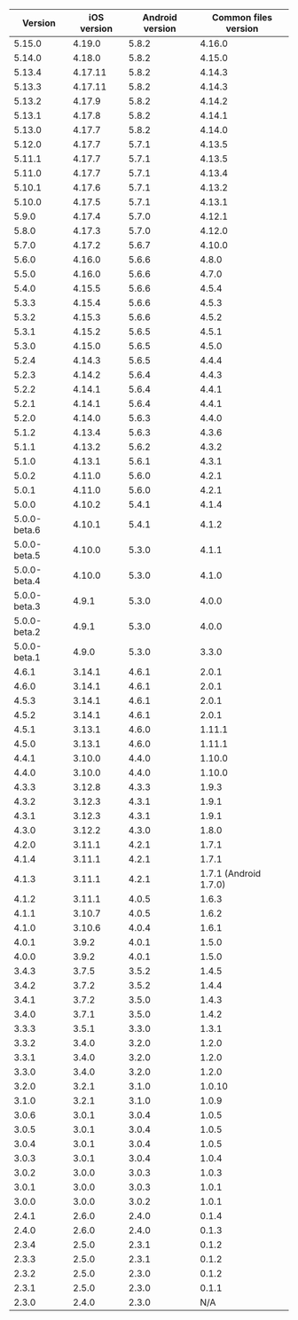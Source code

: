 | Version | iOS version | Android version | Common files version |
|---------|-------------|-----------------|----------------------|
| 5.15.0 | 4.19.0 | 5.8.2 | 4.16.0 |
| 5.14.0 | 4.18.0 | 5.8.2 | 4.15.0 |
| 5.13.4 | 4.17.11 | 5.8.2 | 4.14.3 |
| 5.13.3 | 4.17.11 | 5.8.2 | 4.14.3 |
| 5.13.2 | 4.17.9 | 5.8.2 | 4.14.2 |
| 5.13.1 | 4.17.8 | 5.8.2 | 4.14.1 |
| 5.13.0 | 4.17.7 | 5.8.2 | 4.14.0 |
| 5.12.0 | 4.17.7 | 5.7.1 | 4.13.5 |
| 5.11.1 | 4.17.7 | 5.7.1 | 4.13.5 |
| 5.11.0 | 4.17.7 | 5.7.1 | 4.13.4 |
| 5.10.1 | 4.17.6 | 5.7.1 | 4.13.2 |
| 5.10.0 | 4.17.5 | 5.7.1 | 4.13.1 |
| 5.9.0 | 4.17.4 | 5.7.0 | 4.12.1 |
| 5.8.0 | 4.17.3 | 5.7.0 | 4.12.0 |
| 5.7.0 | 4.17.2 | 5.6.7 | 4.10.0 |
| 5.6.0 | 4.16.0 | 5.6.6 | 4.8.0 |
| 5.5.0 | 4.16.0 | 5.6.6 | 4.7.0 |
| 5.4.0 | 4.15.5 | 5.6.6 | 4.5.4 |
| 5.3.3 | 4.15.4 | 5.6.6 | 4.5.3 |
| 5.3.2 | 4.15.3 | 5.6.6 | 4.5.2 |
| 5.3.1 | 4.15.2 | 5.6.5 | 4.5.1 |
| 5.3.0 | 4.15.0 | 5.6.5 | 4.5.0 |
| 5.2.4 | 4.14.3 | 5.6.5 | 4.4.4 |
| 5.2.3 | 4.14.2 | 5.6.4 | 4.4.3 |
| 5.2.2 | 4.14.1 | 5.6.4 | 4.4.1 |
| 5.2.1 | 4.14.1 | 5.6.4 | 4.4.1 |
| 5.2.0 | 4.14.0 | 5.6.3 | 4.4.0 |
| 5.1.2 | 4.13.4 | 5.6.3 | 4.3.6 |
| 5.1.1 | 4.13.2 | 5.6.2 | 4.3.2 |
| 5.1.0 | 4.13.1 | 5.6.1 | 4.3.1 |
| 5.0.2 | 4.11.0 | 5.6.0 | 4.2.1 |
| 5.0.1 | 4.11.0 | 5.6.0 | 4.2.1 |
| 5.0.0 | 4.10.2 | 5.4.1 | 4.1.4 |
| 5.0.0-beta.6 | 4.10.1 | 5.4.1 | 4.1.2 |
| 5.0.0-beta.5  | 4.10.0 | 5.3.0           | 4.1.1                |
| 5.0.0-beta.4  | 4.10.0 | 5.3.0           | 4.1.0                |
| 5.0.0-beta.3  | 4.9.1 | 5.3.0           | 4.0.0                |
| 5.0.0-beta.2  | 4.9.1 | 5.3.0           | 4.0.0                |
| 5.0.0-beta.1  | 4.9.0 | 5.3.0           | 3.3.0                |
| 4.6.1   | 3.14.1      | 4.6.1           | 2.0.1                |
| 4.6.0   | 3.14.1      | 4.6.1           | 2.0.1                |
| 4.5.3   | 3.14.1      | 4.6.1           | 2.0.1                |
| 4.5.2   | 3.14.1      | 4.6.1           | 2.0.1                |
| 4.5.1   | 3.13.1      | 4.6.0           | 1.11.1               |
| 4.5.0   | 3.13.1      | 4.6.0           | 1.11.1               |
| 4.4.1   | 3.10.0      | 4.4.0           | 1.10.0               |
| 4.4.0   | 3.10.0      | 4.4.0           | 1.10.0               |
| 4.3.3   | 3.12.8      | 4.3.3           | 1.9.3                |
| 4.3.2   | 3.12.3      | 4.3.1           | 1.9.1                |
| 4.3.1   | 3.12.3      | 4.3.1           | 1.9.1                |
| 4.3.0   | 3.12.2      | 4.3.0           | 1.8.0                |
| 4.2.0   | 3.11.1      | 4.2.1           | 1.7.1                |
| 4.1.4   | 3.11.1      | 4.2.1           | 1.7.1                |
| 4.1.3   | 3.11.1      | 4.2.1           | 1.7.1 (Android 1.7.0)|
| 4.1.2   | 3.11.1      | 4.0.5           | 1.6.3                |
| 4.1.1   | 3.10.7      | 4.0.5           | 1.6.2                |
| 4.1.0   | 3.10.6      | 4.0.4           | 1.6.1                |
| 4.0.1   | 3.9.2       | 4.0.1           | 1.5.0                |
| 4.0.0   | 3.9.2       | 4.0.1           | 1.5.0                |
| 3.4.3   | 3.7.5       | 3.5.2           | 1.4.5                |
| 3.4.2   | 3.7.2       | 3.5.2           | 1.4.4                |
| 3.4.1   | 3.7.2       | 3.5.0           | 1.4.3                |
| 3.4.0   | 3.7.1       | 3.5.0           | 1.4.2                |
| 3.3.3   | 3.5.1       | 3.3.0           | 1.3.1                |
| 3.3.2   | 3.4.0       | 3.2.0           | 1.2.0                |
| 3.3.1   | 3.4.0       | 3.2.0           | 1.2.0                |
| 3.3.0   | 3.4.0       | 3.2.0           | 1.2.0                |
| 3.2.0   | 3.2.1       | 3.1.0           | 1.0.10               |
| 3.1.0   | 3.2.1       | 3.1.0           | 1.0.9                |
| 3.0.6   | 3.0.1       | 3.0.4           | 1.0.5                |
| 3.0.5   | 3.0.1       | 3.0.4           | 1.0.5                |
| 3.0.4   | 3.0.1       | 3.0.4           | 1.0.5                |
| 3.0.3   | 3.0.1       | 3.0.4           | 1.0.4                |
| 3.0.2   | 3.0.0       | 3.0.3           | 1.0.3                |
| 3.0.1   | 3.0.0       | 3.0.3           | 1.0.1                |
| 3.0.0   | 3.0.0       | 3.0.2           | 1.0.1                |
| 2.4.1   | 2.6.0       | 2.4.0           | 0.1.4                |
| 2.4.0   | 2.6.0       | 2.4.0           | 0.1.3                |
| 2.3.4   | 2.5.0       | 2.3.1           | 0.1.2                |
| 2.3.3   | 2.5.0       | 2.3.1           | 0.1.2                |
| 2.3.2   | 2.5.0       | 2.3.0           | 0.1.2                |
| 2.3.1   | 2.5.0       | 2.3.0           | 0.1.1                |
| 2.3.0   | 2.4.0       | 2.3.0           | N/A                  |
